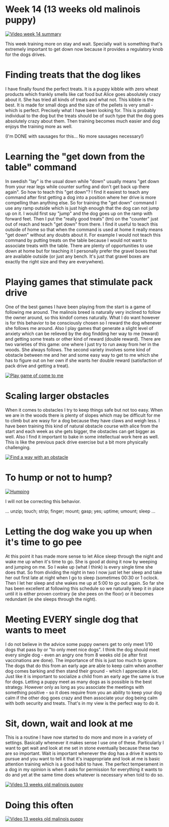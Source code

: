 # Week 14 (13 weeks old malinois puppy)

[![Video week 14 summary](https://img.youtube.com/vi/2BvzfvtySz8/0.jpg)](https://www.youtube.com/watch?v=2BvzfvtySz8)

This week training more on stay and wait. Specially wait is something that's extremely important to get down now because it provides a regulatory knob for the dogs drives. 

# Finding treats that the dog likes
I have finally found the perfect treats. It is a puppy kibble with zero wheat products which frankly smells like cat food but Alice goes absolutely crazy about it. She has tried all kinds of treats and what not. This kibble is the best. It is made for small dogs and the size of the pellets is very small - which is perfect. Precisely what I have been looking for. This is probably individual to the dog but the treats should be of such type that the dog goes absolutely crazy about them. Then training becomes much easier and dog enjoys the training more as well.

(I'm DONE with sausages for this... No more sausages necessary!)

# Learning the "get down from the table" command
In swedish "lay" is the usual down while "down" usually means "get down from your rear legs while counter surfing and don't get back up there again". So how to teach this "get down"? I find it easiest to teach any command after first getting a dog into a position where her drive is more compelling than anything else. So for training the "get down" command I use any ramp outside which is just high enough that the dog can not jump up on it. I would first say "jump" and the dog goes up on the ramp with forward feet. Then I put the "really good treats" (tm) on the "counter" just out of reach and teach "get down" from there. I find it useful to teach this outside of home so that when the command is used at home it really means "get down" without any doubts about it. For example I would not teach this command by putting treats on the table because I would not want to associate treats with the table. There are plenty of opportunities to use down at home but for teaching it I personally prefer the gravel boxes that are available outside (or just any bench. It's just that gravel boxes are exactly the right size and they are everywhere). 

# Playing games that stimulate pack drive
One of the best games I have been playing from the start is a game of following me around. The malinois breed is naturally very inclined to follow the owner around, so this kindof comes naturally. What I do want however is for this behavior to be consciously chosen so I reward the dog whenever she follows me around. Also I play games that generate a slight level of anxiety which can be relieved by the dog findding her way to me (reward) and getting some treats or other kind of reward (double reward). There are two varieties of this game: one where I just try to run away from her in the woods. She always follows. The second variety involves some kind of obstacle between me and her and some easy way to get to me which she has to figure out on her own if she wants her double reward (satisfaction of pack drive and getting a treat). 

[![Play game of come to me](https://img.youtube.com/vi/m7sHvoDMmD8/0.jpg)](https://www.youtube.com/watch?v=m7sHvoDMmD8)

# Scaling larger obstacles
When it comes to obstacles I try to keep things safe but not too easy. When we are in the woods there is plenty of slopes which may be difficult for me to climb but are wasy for a dog because they have claws and weigh less. I have been training this kind of natural obstacle course with alice from the start and each week as she gets bigger, the obstacles can get bigger as well. Also I find it important to bake in some intellectual work here as well. This is like the previous pack drive exercise but a bit more physically challenging. 

[![Find a way with an obstacle](https://img.youtube.com/vi/QAsFjWSFR6U/0.jpg)](https://www.youtube.com/watch?v=QAsFjWSFR6U)

# To hump or not to hump? 

[![Humping](https://img.youtube.com/vi/tKNnzZOSvnw/0.jpg)](https://www.youtube.com/watch?v=tKNnzZOSvnw)

I will not be correcting this behavior.

... unzip; touch; strip; finger; mount; gasp; yes; uptime; umount; sleep ...

# Letting the dog wake you up when it's time to go pee
At this point it has made more sense to let Alice sleep through the night and wake me up when it's time to go. She is good at doing it now by weeping and jumping on me. So I wake up (what I think) is every single time she does that. So from dividing the night in two I now just let her sleep and take her out first late at night when I go to sleep (sometimes 00:30 or 1 oclock. Then I let her sleep and she wakes me up at 5:00 to go out again. So far she has been excellent at following this schedule so we naturally keep it in place until it is either proven contrary (ie she pees on the floor) or it becomes redundant (ie she sleeps through the night). 

# Meeting EVERY single dog that wants to meet
I do not believe in the advice some puppy owners get to only meet 1/10 dogs that pass by or "to only meet nice dogs". I think the dog should meet every single dog - even an angry one from 8 weeks old (ie after first vaccinations are done). The importance of this is just too much to ignore. The dogs that do this from an early age are able to keep calm when another dog comes barking and then stand their ground - which I appreciate a lot. Just like it is important to socialize a child from an early age the same is true for dogs. Letting a puppy meet as many dogs as is possible is the best strategy. However only as long as you associate the meetings with something positive - so it does require from you an ability to keep your dog calm if the other dog goes crazy and then associate your dog being calm with both security and treats. That's in my view is the perfect way to do it. 

# Sit, down, wait and look at me
This is a routine I have now started to do more and more in a variety of settings. Basically whenever it makes sense I use one of these. Particularly I want to get wait and look at me set in stone eventually because these two are so important. Wait is important whenever the dog has a drive it wants to pursue and you want to tell it that it's inappropriate and look at me is basic attention training which is a good habit to have. The perfect temperament in a dog in my opinion is when it asks for permission for everything it wants to do and yet at the same time does whatever is necessary when told to do so. 

[![Video 13 weeks old malinois puppy](https://img.youtube.com/vi/gW-lCZi7Vvw/0.jpg)](https://www.youtube.com/watch?v=gW-lCZi7Vvw)

# Doing this often

[![Video 13 weeks old malinois puppy](https://img.youtube.com/vi/W_d81uTRP1c/0.jpg)](https://www.youtube.com/watch?v=W_d81uTRP1c)


